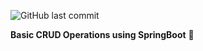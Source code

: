 ![GitHub last commit](https://img.shields.io/github/last-commit/pratham3778/Crud-Operations-using-SB)

**Basic CRUD Operations using SpringBoot** 🌟
    
    
